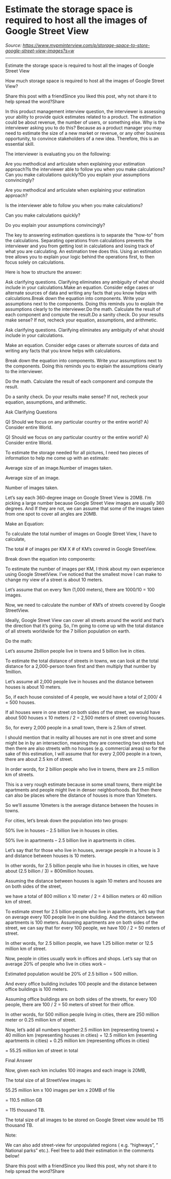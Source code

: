 # Estimate the storage space is required to host all the images of Google Street View

*Source: https://www.mypminterview.com/p/storage-space-to-store-google-street-view-images?s=w*

---

Estimate the storage space is required to host all the images of Google Street View

How much storage space is required to host all the images of Google Street View?

Share this post with a friendSince you liked this post, why not share it to help spread the word?Share



In this product management interview question, the interviewer is assessing your ability to provide quick estimates related to a product. The estimation could be about revenue, the number of users, or something else. Why is the interviewer asking you to do this? Because as a product manager you may need to estimate the size of a new market or revenue, or any other business opportunity, to convince stakeholders of a new idea. Therefore, this is an essential skill.

The interviewer is evaluating you on the following:

Are you methodical and articulate when explaining your estimation approach?Is the interviewer able to follow you when you make calculations?Can you make calculations quickly?Do you explain your assumptions convincingly?

Are you methodical and articulate when explaining your estimation approach?

Is the interviewer able to follow you when you make calculations?

Can you make calculations quickly?

Do you explain your assumptions convincingly?

The key to answering estimation questions is to separate the “how-to” from the calculations. Separating operations from calculations prevents the interviewer and you from getting lost in calculations and losing track of what you are calculating. An estimation tree does this. Using an estimation tree allows you to explain your logic behind the operations first, to then focus solely on calculations.

Here is how to structure the answer:

Ask clarifying questions. Clarifying eliminates any ambiguity of what should include in your calculations.Make an equation. Consider edge cases or alternate sources of data and writing any facts that you know helps with calculations.Break down the equation into components. Write your assumptions next to the components. Doing this reminds you to explain the assumptions clearly to the interviewer.Do the math. Calculate the result of each component and compute the result.Do a sanity check. Do your results make sense? If not, recheck your equation, assumptions, and arithmetic.

Ask clarifying questions. Clarifying eliminates any ambiguity of what should include in your calculations.

Make an equation. Consider edge cases or alternate sources of data and writing any facts that you know helps with calculations.

Break down the equation into components. Write your assumptions next to the components. Doing this reminds you to explain the assumptions clearly to the interviewer.

Do the math. Calculate the result of each component and compute the result.

Do a sanity check. Do your results make sense? If not, recheck your equation, assumptions, and arithmetic.



Ask Clarifying Questions

Q) Should we focus on any particular country or the entire world? A) Consider entire World.

Q) Should we focus on any particular country or the entire world? A) Consider entire World.



To estimate the storage needed for all pictures, I need two pieces of information to help me come up with an estimate: 

Average size of an image.Number of images taken.

Average size of an image.

Number of images taken.



Let’s say each 360-degree image on Google Street View is 20MB. I’m picking a large number because Google Street View images are usually 360 degrees. And If they are not, we can assume that some of the images taken from one spot to cover all angles are 20MB.

Make an Equation:

To calculate the total number of images on Google Street View, I have to calculate, 

The total # of images per KM    X    # of KM’s covered in Google StreetView.



Break down the equation into components:



To estimate the number of images per KM, I think about my own experience using Google StreetView. I’ve noticed that the smallest move I can make to change my view of a street is about 10 meters. 

Let’s assume that on every 1km (1,000 meters), there are 1000/10 = 100 images.

Now, we need to calculate the number of KM’s of streets covered by Google StreetView.

Ideally, Google Street View can cover all streets around the world and that’s the direction that it’s going. So, I’m going to come up with the total distance of all streets worldwide for the 7 billion population on earth. 

Do the math:



Let’s assume 2billion people live in towns and 5 billion live in cities.



To estimate the total distance of streets in towns, we can look at the total distance for a 2,000-person town first and then multiply that number by 1million. 

Let’s assume all 2,000 people live in houses and the distance between houses is about 10 meters. 

So, if each house consisted of 4 people, we would have a total of 2,000/ 4 = 500 houses. 

If all houses were in one street on both sides of the street, we would have about 500 houses x 10 meters / 2 = 2,500 meters of street covering houses. 

So, for every 2,000 people in a small town, there is 2.5km of street.

I should mention that in reality all houses are not in one street and some might be in by an intersection, meaning they are connecting two streets but then there are also streets with no houses (e.g. commercial areas) so for the sake of this estimation, I will assume that for every 2,000 people in a town, there are about 2.5 km of street. 

In order words, for 2 billion people who live in towns, there are 2.5 million km of streets. 

This is a very rough estimate because in some small towns, there might be apartments and people might live in denser neighborhoods. But then there can also be places where the distance of houses is more than 10meters. 

So we’ll assume 10meters is the average distance between the houses in towns.



For cities, let’s break down the population into two groups: 

50% live in houses – 2.5 billion live in houses in cities. 

50% live in apartments – 2.5 billion live in apartments in cities. 

Let’s say that for those who live in houses, average people in a house is 3 and distance between houses is 10 meters.

 In other words, for 2.5 billion people who live in houses in cities, we have about (2.5 billion / 3) = 800million houses. 

Assuming the distance between houses is again 10 meters and houses are on both sides of the street, 

we have a total of 800 million x 10 meter / 2 = 4 billion meters or 40 million km of street.

To estimate street for 2.5 billion people who live in apartments, let’s say that on average every 100 people live in one building. And the distance between apartments is 100 meters. Assuming apartments are on both sides of the street, we can say that for every 100 people, we have 100 / 2 = 50 meters of street. 

In other words, for 2.5 billion people, we have 1.25 billion meter or 12.5 million km of street.

Now, people in cities usually work in offices and shops. Let’s say that on average 20% of people who live in cities work – 

Estimated population would be 20% of 2.5 billion = 500 million. 

And every office building includes 100 people and the distance between office buildings is 100 meters. 

Assuming office buildings are on both sides of the streets, for every 100 people, there are 100 / 2 = 50 meters of street for their office. 

In other words, for 500 million people living in cities, there are 250 million meter or 0.25 million km of street.

Now, let’s add all numbers together:2.5 million km (representing towns) + 40 million km (representing houses in cities) + 12.5 million km (resenting apartments in cities) + 0.25 million km (representing offices in cities) 

= 55.25 million km of street in total

Final Answer



Now, given each km includes 100 images and each image is 20MB, 

The total size of all StreetView images is:

55.25 million km x 100 images per km x 20MB of file 

= 110.5 million GB 

= 115 thousand TB.



The total size of all images to be stored on Google Street view would be 115 thousand TB.



Note:

We can also add street-view for unpopulated regions ( e.g. “highways”, ” National parks” etc.). Feel free to add their estimation in the comments below!



Share this post with a friendSince you liked this post, why not share it to help spread the word?Share